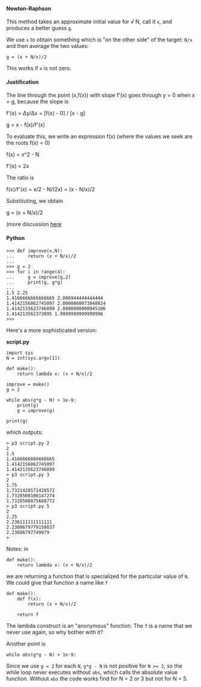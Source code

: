 #### Newton-Raphson

This method takes an approximate initial value for  &radic; N, call it `x`, and produces a better guess `g`.

We use `x` to obtain something which is "on the other side" of the target:  `N/x` and then average the two values:

```
g = (x + N/x)/2
```

This works if `x` is not zero.  

#### Justification

The line through the point (x,f(x)) with slope f'(x) goes through y = 0 when x = g, because the slope is 

f'(x) = &Delta;y/&Delta;x = [f(x) - 0] / [x - g]

g = x - f(x)/f'(x)

To evaluate this, we write an expression f(x) (where the values we seek are the roots f(x) = 0)

f(x) = x^2 - N

f'(x) = 2x

The ratio is 

f(x)/f'(x) = x/2 - N/(2x) = (x - N/x)/2

Substituting, we obtain

g = (x + N/x)/2

(more discussion [here](../pdf/Newton.pdf)
 
#### Python

```
>>> def improve(x,N):
...     return (x + N/x)/2
... 
>>> g = 2
>>> for i in range(4):
...     g = improve(g,2)
...     print(g, g*g)
... 
1.5 2.25
1.4166666666666665 2.006944444444444
1.4142156862745097 2.0000060073048824
1.4142135623746899 2.0000000000045106
1.414213562373095 1.9999999999999996
>>>
```

Here's a more sophisticated version:

**script.py**

```
import sys
N = int(sys.argv[1])

def make():
    return lambda x: (x + N/x)/2

improve = make()
g = 2

while abs(g*g - N) > 1e-9:
    print(g)
    g = improve(g)

print(g)
```

which outputs:

```
> p3 script.py 2
2
1.5
1.4166666666666665
1.4142156862745097
1.4142135623746899
> p3 script.py 3
2
1.75
1.7321428571428572
1.7320508100147274
1.7320508075688772
> p3 script.py 5
2
2.25
2.236111111111111
2.2360679779158037
2.23606797749979
>
```

Notes:  in

```
def make():
    return lambda x: (x + N/x)/2
```

we are returning a function that is specialized for the particular value of `N`.  We could give that function a name like `f`

```
def make():
    def f(x):
        return (x + N/x)/2
        
    return f
```

The lambda construct is an "anonymous" function.  The `f` is a name that we never use again, so why bother with it?

Another point is

```
while abs(g*g - N) > 1e-9:
```

Since we use `g = 2` for each `N`, `g*g - N` is not positive for `N >= 2`, so the while loop never executes without `abs`, which calls the absolute value function.  Without `abs` the code works find for N = 2 or 3 but not for N = 5.
